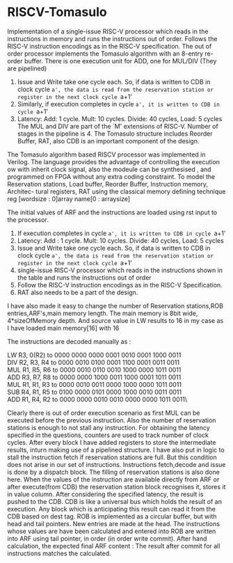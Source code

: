 # RISCV-Tomasulo
Implementation of a single-issue RISC-V processor which reads in the instructions in memory and runs the instructions out of order. Follows the RISC-V instruction encodings as in the RISC-V specification. The out of order processor implements the Tomasulo algorithm with an 8-entry re-order buffer.
There is one execution unit for ADD, one for MUL/DIV (They are pipelined)
1. Issue and Write take one cycle each. So, if data is written to CDB in clock cycle `a', the data is
read from the reservation station or register in the next clock cycle `a+1'
2. Similarly, if execution completes in cycle `a', it is written to CDB in cycle `a+1' 
3. Latency: Add: 1 cycle. Mult: 10 cycles. Divide: 40 cycles, Load: 5 cycles
The MUL and DIV are part of the `M' extensions of RISC-V. Number of stages in the pipeline is 4.
The Tomasulo structure includes Reorder Buffer, RAT, also CDB is an important component of the design.

The Tomasulo algorithm based RISCV processor was implemented in Verilog.
The language provides the advantage of controlling the execution 
ow with inherit clock signal, also
the modeule can be synthesised , and programmed on FPGA without any extra coding constraint.
To model the Reservation stations, Load buffer, Reorder Buffer, Instruction memory, Architec-
tural registers, RAT using the classical memory defining technique reg [wordsize : 0]array name[0 :
arraysize]

The initial values of ARF and the instructions are loaded using rst input to the processor.

1. If execution completes in cycle `a', it is written to CDB in cycle `a+1'
2. Latency: Add : 1 cycle. Mult: 10 cycles. Divide: 40 cycles, Load: 5 cycles
3. Issue and Write take one cycle each. So, if data is written to CDB in clock cycle `a', the data is
read from the reservation station or register in the next clock cycle `a+1'
4. single-issue RISC-V processor which reads in the instructions shown in the table and runs the
instructions out of order
5. Follow the RISC-V instruction encodings as in the RISC-V Specification.
6. RAT also needs to be a part of the design.

I have also made it easy to change the number of Reservation stations,ROB entries,ARF's,main
memory length.
The main memory is 8bit wide, 4*sizeOfMemory depth. And source value in LW results to 16 in
my case as I have loaded main memory[16] with 16

The instructions are decoded manually as :

LW R3, 0(R2) to 0000 0000 0000 0001 0010 0001 1000 0011\
DIV R2, R3, R4 to 0000 0010 0100 0001 1100 0001 0011 0011\
MUL R1, R5, R6 to 0000 0010 0110 0010 1000 0000 1011 0011\
ADD R3, R7, R8 to 0000 0000 1000 0011 1000 0001 1011 0011\
MUL R1, R1, R3 to 0000 0010 0011 0000 1000 0000 1011 0011\
SUB R4, R1, R5 to 0100 0000 0101 0000 1000 0010 0011 0011\
ADD R1, R4, R2 to 0000 0000 0010 0010 0000 0000 1011 0011\

Clearly there is out of order execution scenario as first MUL can be executed before the previous
instruction. Also the number of reservation stations is enough to not stall any instruction.
For obtaining the latency specified in the questions, counters are used to track number of clock cycles.
After every block I have added registers to store the intermediate results, inturn making use of
a pipelined structure.
I have also put in logic to stall the instruction fetch if reservation stations are full. But this condition
does not arise in our set of instructions.
Instructions fetch,decode and issue is done by a dispatch block. The filling of reservation stations is
also done here.
When the values of the instruction are available directly from ARF or after execute(from CDB) the
reservation station block recognises it, stores it in value column.
After considering the specified latency, the result is pushed to the CDB.
CDB is like a universal bus which holds the result of an execution. Any block which is anticipating
this result can read it from the CDB based on dest tag.
ROB is implemented as a circular buffer, but with head and tail pointers. New entries are made at
the head. The instructions whose values are have been calculated and entered into ROB are written
into ARF using tail pointer, in order (in order write commit).
After hand calculation, the expected final ARF content :
The result after commit for all instructions matches the calculated.

